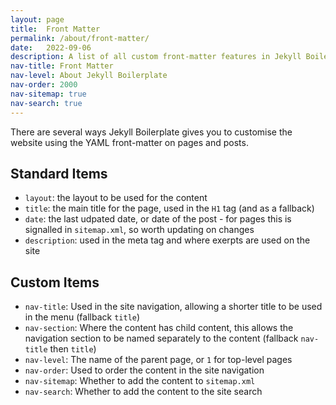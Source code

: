 ```yaml
---
layout: page
title:  Front Matter
permalink: /about/front-matter/
date:   2022-09-06
description: A list of all custom front-matter features in Jekyll Boilerplate.
nav-title: Front Matter
nav-level: About Jekyll Boilerplate
nav-order: 2000
nav-sitemap: true
nav-search: true
---
```


There are several ways Jekyll Boilerplate gives you to customise the website using the YAML front-matter on pages and posts.

## Standard Items

- `layout`: the layout to be used for the content
- `title`: the main title for the page, used in the `H1` tag (and as a fallback)
- `date`: the last udpated date, or date of the post - for pages this is signalled in `sitemap.xml`, so worth updating on changes
- `description`: used in the meta tag and where exerpts are used on the site

## Custom Items

- `nav-title`: Used in the site navigation, allowing a shorter title to be used in the menu (fallback `title`)
- `nav-section`: Where the content has child content, this allows the navigation section to be named separately to the content (fallback `nav-title` then `title`)
- `nav-level`: The name of the parent page, or `1` for top-level pages
- `nav-order`: Used to order the content in the site navigation
- `nav-sitemap`: Whether to add the content to `sitemap.xml`
- `nav-search`: Whether to add the content to the site search


